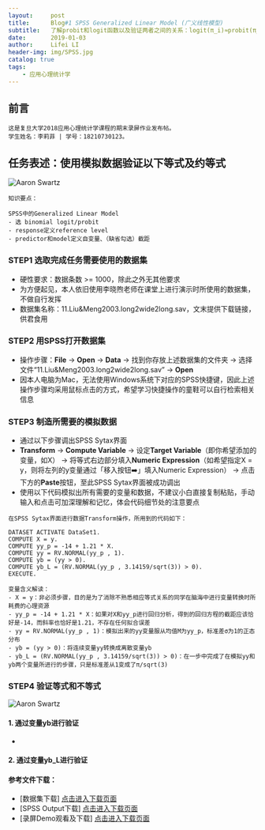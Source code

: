 ```yaml
---
layout:     post
title:      Blog#1 SPSS Generalized Linear Model (广义线性模型) 
subtitle:   了解probit和logit函数以及验证两者之间的关系：logit(π_i)≈probit(π_i)*(π/sqrt(3))
date:       2019-01-03
author:     Lifei LI
header-img: img/SPSS.jpg
catalog: true
tags:
    - 应用心理统计学
---
```


## 前言

	这是复旦大学2018应用心理统计学课程的期末录屏作业发布帖。
	学生姓名：李莉菲 | 学号：18210730123。
	
	
## 任务表述：使用模拟数据验证以下等式及约等式
![Aaron Swartz](https://raw.githubusercontent.com/lifeili96/lifeili96.github.io/master/img/equation.jpg)

```
知识要点：

SPSS中的Generalized Linear Model
- 选 binomial logit/probit
- response定义reference level
- predictor和model定义自变量、（缺省勾选）截距
```

### STEP1 选取完成任务需要使用的数据集
- 硬性要求：数据条数 >= 1000，除此之外无其他要求
- 为方便起见，本人依旧使用李晓煦老师在课堂上进行演示时所使用的数据集，不做自行发挥
- 数据集名称：11.Liu&Meng2003.long2wide2long.sav，文末提供下载链接，供君食用

### STEP2 用SPSS打开数据集
- 操作步骤：**File** → **Open** → **Data** → 找到你存放上述数据集的文件夹 → 选择文件“11.Liu&Meng2003.long2wide2long.sav” → **Open**
- 因本人电脑为Mac，无法使用Windows系统下对应的SPSS快捷键，因此上述操作步骤均采用鼠标点击的方式，希望学习快捷操作的童鞋可以自行检索相关信息

### STEP3 制造所需要的模拟数据
- 通过以下步骤调出SPSS Sytax界面
- **Transform** → **Compute Variable** → 设定**Target Variable**（即你希望添加的变量，如X） → 将等式右边部分填入**Numeric Expression**（如希望指定X = y，则将左列的y变量通过「移入按钮➡️」填入Numeric Expression） → 点击下方的**Paste**按钮，至此SPSS Sytax界面被成功调出
- 使用以下代码模拟出所有需要的变量和数据，不建议小白直接复制粘贴，手动输入和点击可加深理解和记忆，体会代码细节处的注意要点

```
在SPSS Sytax界面进行数据Transform操作，所用到的代码如下：

DATASET ACTIVATE DataSet1.
COMPUTE X = y.
COMPUTE yy_p = -14 + 1.21 * X.
COMPUTE yy = RV.NORMAL(yy_p , 1).
COMPUTE yb = (yy > 0).
COMPUTE yb_L = (RV.NORMAL(yy_p , 3.14159/sqrt(3)) > 0).
EXECUTE.

变量含义解读：
- X = y：非必须步骤，目的是为了消除不熟悉相应等式关系的同学在脑海中进行变量转换时所耗费的心理资源
- yy_p = -14 + 1.21 * X：如果对X和yy_p进行回归分析，得到的回归方程的截距应该恰好是-14，而斜率也恰好是1.21，不存在任何拟合误差
- yy = RV.NORMAL(yy_p , 1)：模拟出来的yy变量服从均值M为yy_p，标准差σ为1的正态分布
- yb = (yy > 0)：将连续变量yy转换成离散变量yb
- yb_L = (RV.NORMAL(yy_p , 3.14159/sqrt(3)) > 0)：在一步中完成了在模拟yy和yb两个变量所进行的步骤，只是标准差从1变成了π/sqrt(3)
```

### STEP4 验证等式和不等式
![Aaron Swartz](https://raw.githubusercontent.com/lifeili96/lifeili96.github.io/master/img/equation.jpg)
#### 1. 通过变量**yb**进行验证
- 
#### 2. 通过变量**yb_L**进行验证

#### 参考文件下载：

- [数据集下载] 
<a href="https://pan.baidu.com/s/1O4T2Z4PneIm0iKcEcWsvog">点击进入下载页面</a>
- [SPSS Output下载]
<a href="https://github.com/BrokenCrayons/Statistics-Application/tree/master/%23Task1%20Excel%E7%9F%A9%E9%98%B5%E6%97%8B%E8%BD%AC%E5%8F%8A%E5%8F%AF%E8%A7%86%E5%8C%96%20" download="使用Excel进行矩阵旋转及可视化.xlsx">点击进入下载页面</a>
- [录屏Demo观看及下载]
<a href="https://pan.baidu.com/s/1u8NWsAivq4jOCwkV_pC8jQ">点击进入下载页面</a>
